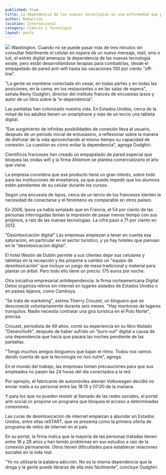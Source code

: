 ```yaml
---
published: true
title: La dependencia de las nuevas tecnologías es una enfermedad que puede curarse
author: Redacción
location: Internacional
category: Ciencia y Tecnología
layout: posts
---
```


![](http://i.imgur.com/DyGfsBkm.jpg)
Washington. Cuando no se puede pasar más de tres minutos sin consultar febrilmente el celular en espera de un nuevo mensaje, mail, sms o tuit, el estrés digital amenaza: la dependencia de las nuevas tecnología existe, pero están desarrollándose terapias para combatirlas, desde el empapelado de pared anti-wifi hasta las vacaciones 100 por ciento "off-line".

"La gente se mantiene conectada sin cesar, en todas partes y en todas las posiciones, en la cama, en los restaurantes o en las salas de espera", señala Remy Oudghiri, director del instituto francés de encuestas Ipsos y autor de un libro sobre la "e-dependencia".

Las pantallas han colonizado nuestra vida. En Estados Unidos, cerca de la mitad de los adultos tienen un smartphone y más de un tercio una tableta digital.

"Ese surgimiento de infinitas posibilidades de conexión lleva al usuario, después de un periodo inicial de entusiasmo, a reflexionar sobre la manera de disfrutar de la vida aprovechando al mismo tiempo su capacidad de conexión. La cuestión es cómo evitar la dependencia", agrega Oudghiri.

Científicos franceses han creado un empapelado de pared especial que bloquea las ondas wifi y la firma Ahlstrom se plantea comercializarlo el año que viene.

La empresa considera que ese producto tiene un gran interés, sobre todo para las instituciones de enseñanza, ya que puede impedir que los alumnos estén pendientes de su celular durante los cursos.

Según una encuesta de Ispos, cerca de un tercio de los franceses sienten la necesidad de conectarse y el fenómeno es comparable en otros países.

En 2006, Ipsos ya había señalado que en Francia, el 54 por ciento de las personas interrogadas tenían la impresión de pasar menos tiempo con sus prójimos, a raíz de las nuevas tecnologías. La cifra pasó a 71 por ciento en 2012.

"Desintoxicación digital" Las empresas empiezan a tener en cuenta esa saturación, en particular en el sector turístico, y ya hay hoteles que piensan en la "desintoxicación digital".

El hotel Westin de Dublín permite a sus clientes dejar sus celulares y tabletas en la recepción y les propone a cambio un "equipo de desintoxicación" que incluye un juego de mesa tradicional y material para plantar un árbol. Pero todo ello tiene un precio: 175 euros por noche.

Otra iniciativa empresarial antidependencia: la firma norteamericana Digital Detox organiza retiros sin internet en lugares aislados de Estados Unidos o en países lejanos, como Camboya.

"Se trata de marketing", estima Thierry Crouzet, un bloguero que se desconectó voluntariamente durante seis meses. "Hay montones de lugares tranquilos. Nadie necesita contratar una gira turística en el Polo Norte", precisa.

Crouzet, periodista de 49 años, contó su experiencia en su libro titulado "Desenchufé", después de haber sufrido un "burn-out" digital a causa de una dependencia que hacía que pasara las noches pendiente de las pantallas.

"Tengo muchos amigos blogueros que bajan el ritmo. Todos nos vamos dando cuenta de que la tecnología no nos nutre", agrega.

En el mundo del trabajo, las empresas toman precauciones para que sus empleados no pasen las 24 horas del día conectados a la red.

Por ejemplo, el fabricante de automóviles alemán Volkswagen decidió no enviar mails a su personal entre las 18:15 y 07:00 de la mañana.

Y para los que no pueden resistir al llamado de las redes sociales, el portal anti-social.cc propone un programa que bloquea el acceso a determinadas conexiones.

Las curas de desintoxicación de internet empiezan a abundar en Estados Unidos, entre ellas reSTART, que se presenta como la primera oferta de programa de retiro de internet en el país.

En su portal, la firma indica que la mayoría de las personas tratadas tienen entre 18 y 28 años y han tenido problemas en sus estudios a raíz de la conexión permanente. Otros tienen dificultades para establecer relaciones sociales en la vida real.

"Yo no utilizaría la palabra adicción. No es la misma dependencia que la droga y la gente puede librarse de ella más fácilmente", concluye Oudghiri.
